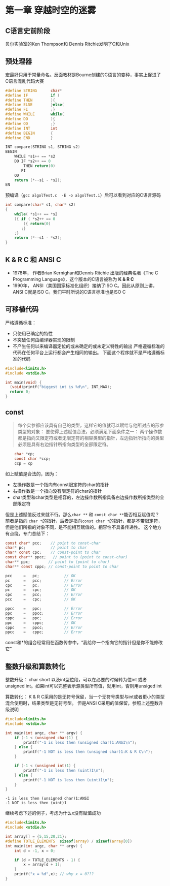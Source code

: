 # 第一章 穿越时空的迷雾

## C语言史前阶段

贝尔实验室的Ken Thompson和 Dennis Ritchie发明了C和Unix

## 预处理器

宏最好只用于常量命名。反面教材是Bourne创建的C语言的变种，事实上促进了 C语言混乱代码大赛

```c
#define STRING      char*
#define IF          if (
#define THEN        ){
#define ELSE        }else(
#define FI          ;}
#define WHILE       while(
#define DO          ){
#define OD          ;}
#define INT         int
#define BEGIN       {
#define END         }

INT compare(STRING s1, STRING s2)
BEGIN
    WHILE *s1++ == *s2
    DO IF *s2++ == 0
        THEN return(0)
       FI
    OD
    return (*--s1 - *s2);
EN
```
预编译（`gcc algolTest.c  -E -o algolTest.i`）后可以看到对应的C语言源码
```c
int compare(char* s1, char* s2)
{
    while( *s1++ == *s2
    ){ if ( *s2++ == 0
        ){ return(0)
       ;}
    ;}
    return (*--s1 - *s2);
}
```

## K & R C 和 ANSI C

- 1978年， 作者Brian Kernighan和Dennis Ritchie 出版的经典名著《The C Programming Language》，这个版本的C语言被称为 **K & R C**
- 1990年， ANSI（美国国家标准化组织）接纳了ISO C。因此从原则上讲，ANSI C就是ISO C。我们平时所说的C语言标准也是ISO C

## 可移植代码

严格遵循标准：
- 只使用已确定的特性
- 不突破任何由编译器实现的限制
- 不产生任何以来编译器定位的或未确定的或未定义特性的输出
严格遵循标准的代码在任何平台上运行都会产生相同的输出。
下面这个程序就不是严格遵循标准的代码
```c
#include<limits.h>
#include <stdio.h>

int main(void) {
  (void)printf("biggest int is %d\n", INT_MAX);
  return 0;
}
```

## const

> 每个实参都应该具有自己的类型，这样它的值就可以赋给与他所对应的形参类型的对象：
> 要使得上述赋值合法，必须满足下面条件之一：
> 两个操作数都是指向又限定符或者无限定符的相容类型的指针，左边指针所指向的类型必须是具有右边指针所指向类型的全部限定符。

```C
    char *cp;
    const char *ccp;
    ccp = cp
```
如上赋值是合法的，因为：
- 左操作数是一个指向有const限定符的char的指针
- 右操作数是一个指向没有限定符的char的指针
- char类型和char类型是相容的，左边操作数所指具备右边操作数所指类型的全部限定符

但是上述赋值反过来就不行。那么`char **` 和 `const char **`能否相互赋值呢？ 前者是指向 `char *`的指针，后者是指向`const char *`的指针，都是不带限定符，但是他们所指的对象不同，是不能相互赋值的。相容性不具备传递性。
这个地方有点绕，专门总结下：
```C
const char* pcc;    // point to const-char
char* pc;           // point to char
char* const cpc;    // const-point to char
const char** ppcc;   // point to (point to const-char)
char** ppc;        // point to (point to char)
char** const cppc; // const-point to point to char

pcc     =   pc;           // OK
pc      =   pcc;          // Error
cpc     =   pc;           // Error
pc      =   cpc;          // OK
cpc     =   pcc;          // Error
pcc     =   cpc;          // OK

ppcc    =   ppc;          // Error
ppc     =   ppcc;         // Error
cppc    =   ppc;          // Error
ppc     =   cppc;         // OK
cppc    =   ppcc;         // Error
ppcc    =   cppc;         // Error
```
const和\*的组合经常用在函数传参中，“我给你一个指向它的指针但是你不能修改它”

## 整数升级和算数转化

整数升级：
char short 以及int型位段，可以在必要的时候转为位int 或者 unsigned int。如果int可以完整表示源类型所有值，就用int，否则用unsiged int

算数转化：
K & R C采用的是无符号保留，当一个无符号类型与int或者更小的类型混合使用时，结果类型是无符号型。
但是ANSI C采用的值保留，参照上述整数升级说明
```C
#include<limits.h>
#include <stdio.h>

int main(int argc, char ** argv) {   
    if (-1 < (unsigned char)1) {
        printf("-1 is less then (unsigned char)1:ANSI\n");
    } else {
        printf("-1 NOT is less then (unsigned char)1:K & R C\n");
    }

    if (-1 < (unsigned int)1) {
        printf("-1 is less then (uint)1\n");
    } else {
        printf("-1 NOT is less then (uint)1\n");
    }
}
```
```
-1 is less then (unsigned char)1:ANSI
-1 NOT is less then (uint)1
```
继续考虑下述的例子，考虑为什么x没有赋值成功
```c
#include<limits.h>
#include <stdio.h>

int array[] = {5,15,20,21};
#define TOTLE_ELEMENTS  sizeof(array) / sizeof(array[0])
int main(int argc, char ** argv) {   
    int d = -1, x = 0;

    if (d < TOTLE_ELEMENTS - 1) {
        x = array[d + 1];
    }
    printf("x = %d",x); // why x = 0???
}
```
